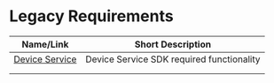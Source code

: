 # Legacy Requirements

| Name/Link                                          | Short Description                            |
| -------------------------------------------------- | -------------------------------------------- |
| [Device Service](device-service.md)                | Device Service SDK required functionality    |
|                                                    |                                              |
|                                                    |                                              |

